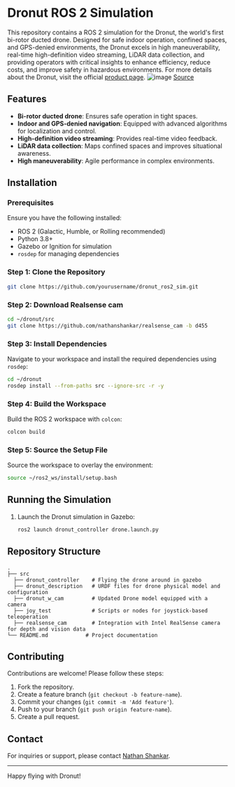 # Dronut ROS 2 Simulation

This repository contains a ROS 2 simulation for the Dronut, the world's first bi-rotor ducted drone. Designed for safe indoor operation, confined spaces, and GPS-denied environments, the Dronut excels in high maneuverability, real-time high-definition video streaming, LiDAR data collection, and providing operators with critical insights to enhance efficiency, reduce costs, and improve safety in hazardous environments. For more details about the Dronut, visit the official [product page](https://cleorobotics.com/product/).
![image](https://github.com/user-attachments/assets/ae429d89-a84f-48c3-b145-3ca5d94d0510)
[Source](https://cleorobotics.com/product/)

## Features
- **Bi-rotor ducted drone**: Ensures safe operation in tight spaces.
- **Indoor and GPS-denied navigation**: Equipped with advanced algorithms for localization and control.
- **High-definition video streaming**: Provides real-time video feedback.
- **LiDAR data collection**: Maps confined spaces and improves situational awareness.
- **High maneuverability**: Agile performance in complex environments.

## Installation
### Prerequisites
Ensure you have the following installed:
- ROS 2 (Galactic, Humble, or Rolling recommended)
- Python 3.8+
- Gazebo or Ignition for simulation
- `rosdep` for managing dependencies

### Step 1: Clone the Repository
```bash
git clone https://github.com/yourusername/dronut_ros2_sim.git
```

### Step 2: Download Realsense cam 
```bash
cd ~/dronut/src
git clone https://github.com/nathanshankar/realsense_cam -b d455
```

### Step 3: Install Dependencies
Navigate to your workspace and install the required dependencies using `rosdep`:
```bash
cd ~/dronut
rosdep install --from-paths src --ignore-src -r -y
```

### Step 4: Build the Workspace
Build the ROS 2 workspace with `colcon`:
```bash
colcon build
```

### Step 5: Source the Setup File
Source the workspace to overlay the environment:
```bash
source ~/ros2_ws/install/setup.bash
```

## Running the Simulation
1. Launch the Dronut simulation in Gazebo:
   ```bash
   ros2 launch dronut_controller drone.launch.py
   ```

## Repository Structure
```
.
├── src
  ├── dronut_controller    # Flying the drone around in gazebo
  ├── dronut_description   # URDF files for drone physical model and configuration
  ├── dronut_w_cam         # Updated Drone model equipped with a camera
  ├── joy_test             # Scripts or nodes for joystick-based teleoperation
  ├── realsense_cam        # Integration with Intel RealSense camera for depth and vision data
└── README.md            # Project documentation
```

## Contributing
Contributions are welcome! Please follow these steps:
1. Fork the repository.
2. Create a feature branch (`git checkout -b feature-name`).
3. Commit your changes (`git commit -m 'Add feature'`).
4. Push to your branch (`git push origin feature-name`).
5. Create a pull request.

## Contact
For inquiries or support, please contact [Nathan Shankar](mailto:nathanshankar465@gmail.com).

---

Happy flying with Dronut!

